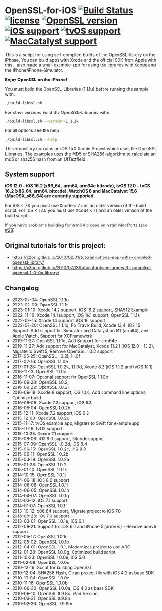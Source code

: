 # OpenSSL-for-iOS [![Build Status](https://app.travis-ci.com/x2on/OpenSSL-for-iPhone.svg?branch=master)](https://app.travis-ci.com/x2on/OpenSSL-for-iPhone) [![license](https://img.shields.io/github/license/x2on/OpenSSL-for-iPhone.svg)](https://github.com/x2on/OpenSSL-for-iPhone/blob/master/LICENSE) [![OpenSSL version](https://img.shields.io/badge/OpenSSL-1.1.1t-lightgrey.svg)]() [![iOS support](https://img.shields.io/badge/iOS-12.0%20--%2016.2-lightgrey.svg)]() [![tvOS support](https://img.shields.io/badge/tvOS-12.0%20--%2016.2-lightgrey.svg)]() [![MacCatalyst support](https://img.shields.io/badge/MacCatalyst-15.6-lightgrey.svg)]()



This is a script for using self-compiled builds of the OpenSSL-library on the iPhone. You can build apps with Xcode and the official SDK from Apple with this. I also made a small example-app for using the libraries with Xcode and the iPhone/iPhone-Simulator.

**Enjoy OpenSSL on the iPhone!**

You must build the OpenSSL-Libraries (1.1.1u) before running the sample with:

```bash
./build-libssl.sh
```

For other versions build the OpenSSL-Libraries with:
```bash
./build-libssl.sh --version=1.1.1k
```

For all options see the help
```bash
./build-libssl.sh --help
```

This repository contains an iOS 15.0 Xcode Project which uses the OpenSSL Libraries. The examples uses the MD5 or SHA256-algorithm to calculate an md5 or sha256 hash from an UITextfield.

## System support
**iOS 12.0 - iOS 16.2 (x86_64 , arm64, arm64e bitcode), tvOS 12.0 - tvOS 16.2 (x86_64, arm64, bitcode), WatchOS 8 and MacCatalyst 15.6 (MacOSX_x86_64) are currently supported.**

For iOS < 7.0 you must use Xcode < 7 and an older version of the build script.
For iOS < 12.0 you must use Xcode < 11 and an older version of the build script.

If you have problems building for arm64 please uninstall MacPorts (see [#28](https://github.com/x2on/OpenSSL-for-iPhone/issues/28)).

## Original tutorials for this project:
* <https://x2on.github.io/2010/02/01/tutorial-iphone-app-with-compiled-openssl-library/>
* <https://x2on.github.io/2010/07/13/tutorial-iphone-app-with-compiled-openssl-1-0-0a-library/>

## Changelog
* 2023-07-04: OpenSSL 1.1.1u
* 2023-02-09: OpenSSL 1.1.1t
* 2023-01-10: Xcode 14.2 support, iOS 16.2 support, SHA512 Example
* 2022-11-16: Xcode 14.1 support, iOS 16.1 support, OpenSSL 1.1.1s
* 2022-09-15: Xcode 14 support, iOS 16 support
* 2022-07-20: OpenSSL 1.1.1q, Fix Travix Build, Xcode 13,4, iOS 15 Support, Add support for Simulator and Catalyst on M1 (arm64), and Apple Watch, Support for XCFramework
* 2019-11-27: OpenSSL 1.1.1d, Add Support for arm64e
* 2019-11-27: Add support for MacCatalyst, Xcode 11.2.1 (iOS 12.0 - 13.2), Migrate to Swift 5, Remove OpenSSL 1.0.2 support
* 2017-05-25: OpenSSL 1.0.2l, 1.1.0f
* 2017-02-16: OpenSSL 1.1.0e
* 2017-01-28: OpenSSL 1.0.2k, 1.1.0d, Xcode 8.2 (iOS 10.2 and tvOS 10.1)
* 2016-11-13: OpenSSL 1.1.0c
* 2016-11-07: Optional support for OpenSSL 1.1.0b
* 2016-09-28: OpenSSL 1.0.2j
* 2016-09-22: OpenSSL 1.0.2i
* 2016-09-18: Xcode 8 support, iOS 10.0, Add command line options, Optimize build
* 2016-08-09: Xcode 7.3 support, iOS 9.3
* 2016-05-04: OpenSSL 1.0.2h
* 2015-12-11: Xcode 7.2 support, iOS 9.2
* 2015-12-03: OpenSSL 1.0.2e
* 2015-11-17: tvOS example app, Migrate to Swift for example app
* 2015-11-16: tvOS support
* 2015-10-25: Xcode 7.1 support
* 2015-08-06: iOS 9.0 support, Bitcode support
* 2015-07-09: OpenSSL 1.0.2d, iOS 8.4
* 2015-06-15: OpenSSL 1.0.2c, iOS 8.3
* 2015-06-11: OpenSSL 1.0.2b
* 2015-03-19: OpenSSL 1.0.2a
* 2015-01-28: OpenSSL 1.0.2
* 2015-01-10: OpenSSL 1.0.1k
* 2014-10-15: OpenSSL 1.0.1j
* 2014-09-18: iOS 8.0 support
* 2014-08-08: OpenSSL 1.0.1i
* 2014-06-05: OpenSSL 1.0.1h
* 2014-04-07: OpenSSL 1.0.1g
* 2014-03-12: iOS 7.1 support
* 2014-01-07: OpenSSL 1.0.1f
* 2013-10-12: x86_64 support, Migrate project to iOS 7.0
* 2013-09-23: iOS 7.0 support
* 2013-03-01: OpenSSL 1.0.1e, iOS 6.1
* 2012-09-21: Support for iOS 6.0 and iPhone 5 (armv7s) - Remove armv6 support
* 2012-05-17: OpenSSL 1.0.1c
* 2012-05-02: OpenSSL 1.0.1b
* 2012-04-01: OpenSSL 1.0.1, Modernizes project to use ARC
* 2012-01-28: OpenSSL 1.0.0g, Optimized build script
* 2011-10-23: OpenSSL 1.0.0e, iOS 5.0
* 2011-02-08: OpenSSL 1.0.0d
* 2010-12-16: Script for building OpenSSL
* 2010-12-04: SHA256 Hash, Clean project file with iOS 4.2 as base SDK
* 2010-12-04: OpenSSL 1.0.0c
* 2010-11-16: OpenSSL 1.0.0b
* 2010-06-30: OpenSSL 1.0.0a, iOS 4.0 as base SDK
* 2010-06-10: OpenSSL 0.9.8o, iPad Version
* 2010-03-31: OpenSSL 0.9.8n
* 2010-02-26: OpenSSL 0.9.8m
